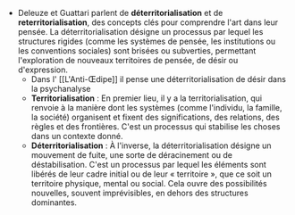 - Deleuze et Guattari parlent de **déterritorialisation** et de **reterritorialisation**, des concepts clés pour comprendre l'art dans leur pensée. La déterritorialisation désigne un processus par lequel les structures rigides (comme les systèmes de pensée, les institutions ou les conventions sociales) sont brisées ou subverties, permettant l'exploration de nouveaux territoires de pensée, de désir ou d'expression.
	- Dans l' [[L'Anti-Œdipe]] il pense une déterritorialisation de désir dans la psychanalyse
	- **Territorialisation** : En premier lieu, il y a la territorialisation, qui renvoie à la manière dont les systèmes (comme l'individu, la famille, la société) organisent et fixent des significations, des relations, des règles et des frontières. C'est un processus qui stabilise les choses dans un contexte donné.
	- **Déterritorialisation** : À l'inverse, la déterritorialisation désigne un mouvement de fuite, une sorte de déracinement ou de déstabilisation. C'est un processus par lequel les éléments sont libérés de leur cadre initial ou de leur « territoire », que ce soit un territoire physique, mental ou social. Cela ouvre des possibilités nouvelles, souvent imprévisibles, en dehors des structures dominantes.